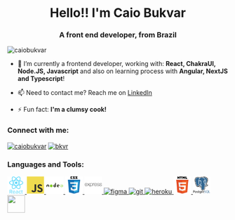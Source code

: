 <h1 align="center">Hello!! I'm Caio Bukvar</h1>
<h3 align="center">A front end developer, from Brazil</h3>

<p align="left"> <img src="https://komarev.com/ghpvc/?username=caiobukvar&label=Profile%20views&color=0e75b6&style=flat" alt="caiobukvar" /> </p>

- 🌱 I’m currently a frontend developer, working with: **React, ChakraUI, Node.JS, Javascript** and also on learning process with **Angular, NextJS and Typescript**!

- 📫 Need to contact me? Reach me on [<a href='https://www.linkedin.com/in/caiobukvar/'>LinkedIn</a>](https://www.linkedin.com/in/caiobukvar/)

- ⚡ Fun fact: **I'm a clumsy cook!**

<h3 align="left">Connect with me:</h3>
<p align="left">
<a href="https://linkedin.com/in/caiobukvar" target="blank"><img align="center" src="https://raw.githubusercontent.com/rahuldkjain/github-profile-readme-generator/master/src/images/icons/Social/linked-in-alt.svg" alt="caiobukvar" height="30" width="40" /></a>
<a href="https://stackoverflow.com/users/bkvr" target="blank"><img align="center" src="https://raw.githubusercontent.com/rahuldkjain/github-profile-readme-generator/master/src/images/icons/Social/stack-overflow.svg" alt="bkvr" height="30" width="40" /></a>


<h3 align="left">Languages and Tools:</h3>
<p align="left"> 
   <a href="https://reactjs.org/" target="_blank"> <img src="https://raw.githubusercontent.com/devicons/devicon/master/icons/react/react-original-wordmark.svg" alt="react" width="40" height="40"/>
    <a href="https://developer.mozilla.org/en-US/docs/Web/JavaScript" target="_blank"> <img src="https://raw.githubusercontent.com/devicons/devicon/master/icons/javascript/javascript-original.svg" alt="javascript" width="40" height="40"/> </a> <a href="https://nodejs.org" target="_blank"> <img src="https://raw.githubusercontent.com/devicons/devicon/master/icons/nodejs/nodejs-original-wordmark.svg" alt="nodejs" width="40" height="40"/> </a></a><a href="https://www.w3schools.com/css/" target="_blank"> <img src="https://raw.githubusercontent.com/devicons/devicon/master/icons/css3/css3-original-wordmark.svg" alt="css3" width="40" height="40"/> </a> <a href="https://expressjs.com" target="_blank"> <img src="https://raw.githubusercontent.com/devicons/devicon/master/icons/express/express-original-wordmark.svg" alt="express" width="40" height="40"/> </a> <a href="https://www.figma.com/" target="_blank"> <img src="https://www.vectorlogo.zone/logos/figma/figma-icon.svg" alt="figma" width="40" height="40"/> </a> <a href="https://git-scm.com/" target="_blank"> <img src="https://www.vectorlogo.zone/logos/git-scm/git-scm-icon.svg" alt="git" width="40" height="40"/> </a> <a href="https://heroku.com" target="_blank"> <img src="https://www.vectorlogo.zone/logos/heroku/heroku-icon.svg" alt="heroku" width="40" height="40"/> </a> <a href="https://www.w3.org/html/" target="_blank"> <img src="https://raw.githubusercontent.com/devicons/devicon/master/icons/html5/html5-original-wordmark.svg" alt="html5" width="40" height="40"/> </a> <a href="https://www.postgresql.org" target="_blank"> <img src="https://raw.githubusercontent.com/devicons/devicon/master/icons/postgresql/postgresql-original-wordmark.svg" alt="postgresql" width="40" height="40"/> </a> <a href='https://th.bing.com/th/id/OIP.SJ0qrWSUafdbXT7R4XLryQAAAA?pid=ImgDet&rs=1' width="40" height="40"><img width="40" height="40" src='https://th.bing.com/th/id/OIP.SJ0qrWSUafdbXT7R4XLryQAAAA?pid=ImgDet&rs=1'/></a> </p>

